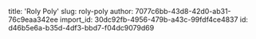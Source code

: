 title: 'Roly Poly'
slug: roly-poly
author: 7077c6bb-43d8-42d0-ab31-76c9eaa342ee
import_id: 30dc92fb-4956-479b-a43c-99fdf4ce4837
id: d46b5e6a-b35d-4df3-bbd7-f04dc9079d69
